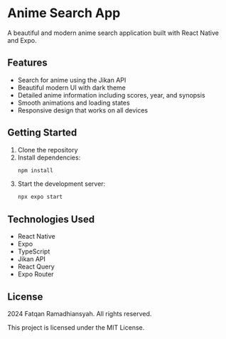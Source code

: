 # Anime Search App

A beautiful and modern anime search application built with React Native and Expo.

## Features

- Search for anime using the Jikan API
- Beautiful modern UI with dark theme
- Detailed anime information including scores, year, and synopsis
- Smooth animations and loading states
- Responsive design that works on all devices

## Getting Started

1. Clone the repository
2. Install dependencies:
   ```bash
   npm install
   ```
3. Start the development server:
   ```bash
   npx expo start
   ```

## Technologies Used

- React Native
- Expo
- TypeScript
- Jikan API
- React Query
- Expo Router

## License

 2024 Fatqan Ramadhiansyah. All rights reserved.

This project is licensed under the MIT License.
